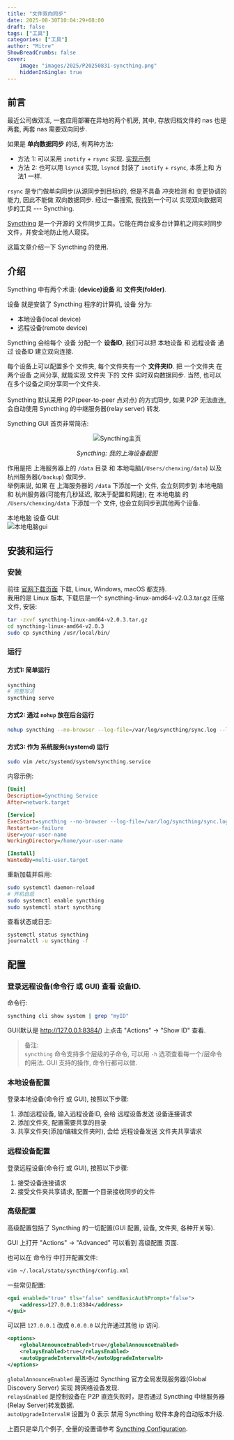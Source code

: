```yaml
---
title: "文件双向同步"
date: 2025-08-30T10:04:29+08:00
draft: false
tags: ["工具"]
categories: ["工具"]
author: "Mitre"
ShowBreadCrumbs: false
cover:
    image: "images/2025/P20250831-syncthing.png"
    hiddenInSingle: true
---
```


## 前言

最近公司做双活, 一套应用部署在异地的两个机房, 其中, 存放归档文件的 nas 也是两套, 两套 nas 需要双向同步.  

如果是 **单向数据同步** 的话, 有两种方法:  
- 方法 1: 可以采用 `inotify` + `rsync` 实现. [实现示例](https://github.com/mitrecx/tool-scripts/blob/main/shell/sync_files/sync_files.sh)  
- 方法 2: 也可以用 `lsyncd` 实现, `lsyncd` 封装了 `inotify` + `rsync`, 本质上和 方法1 一样.  

`rsync` 是专门做单向同步(从源同步到目标)的, 但是不具备 冲突检测 和 变更协调的能力, 因此不能做 双向数据同步. 经过一番搜索, 我找到一个可以 实现双向数据同步的工具 --- Syncthing.   

[Syncthing](https://syncthing.net/) 是一个开源的 文件同步工具。它能在两台或多台计算机之间实时同步文件，并安全地防止他人窥探。  

这篇文章介绍一下 Syncthing 的使用.  

## 介绍  
Syncthing 中有两个术语: **(device)设备** 和 **文件夹(folder)**.  

设备 就是安装了 Syncthing 程序的计算机, 设备 分为:  
- 本地设备(local device)  
- 远程设备(remote device)    

Syncthing 会给每个 设备 分配一个 **设备ID**, 我们可以把 本地设备 和 远程设备 通过 设备ID 建立双向连接.  

每个设备上可以配置多个 文件夹, 每个文件夹有一个 **文件夹ID**. 把 一个文件夹 在 两个设备 之间分享, 就能实现 文件夹 下的 文件 实时双向数据同步. 当然, 也可以在多个设备之间分享同一个文件夹.   
<br>
Syncthing 默认采用 P2P(peer-to-peer 点对点) 的方式同步, 如果 P2P 无法直连, 会自动使用 Syncthing 的中继服务器(relay server) 转发.  

Syncthing GUI 首页非常简洁:  
<div style="text-align: center;">

![Syncthing主页](/images/2025/P20250831-syncthing-1.png)

*Syncthing: 我的上海设备截图*

</div>

作用是把 上海服务器上的 `/data` 目录 和 本地电脑(`/Users/chenxing/data`) 以及 杭州服务器(`/backup`) 做同步.  
举例来说, 如果 在 上海服务器的 `/data` 下添加一个 文件, 会立刻同步到 本地电脑 和 杭州服务器(可能有几秒延迟, 取决于配置和网速); 在 本地电脑 的 `/Users/chenxing/data` 下添加一个 文件, 也会立刻同步到其他两个设备.  

本地电脑 设备 GUI:  
![本地电脑gui](/images/2025/P20250831-syncthing-2.png)  


## 安装和运行

### 安装  
前往 [官网下载页面](https://syncthing.net/downloads/) 下载, Linux, Windows, macOS 都支持.  
我用的是 Linux 版本, 下载后是一个 syncthing-linux-amd64-v2.0.3.tar.gz 压缩文件, 安装:  
```bash
tar -zxvf syncthing-linux-amd64-v2.0.3.tar.gz
cd syncthing-linux-amd64-v2.0.3
sudo cp syncthing /usr/local/bin/
```
###  运行  

#### 方式1: 简单运行  
```bash
syncthing
# 完整写法
syncthing serve
```

#### 方式2: 通过 `nohup` 放在后台运行  
```bash
nohup syncthing --no-browser --log-file=/var/log/syncthing/sync.log --log-max-size=10485760 --log-max-old-files=5 2>&1 > /dev/null &
```

####  方式3: 作为 系统服务(systemd) 运行  
```bash
sudo vim /etc/systemd/system/syncthing.service
```
内容示例:  
```ini
[Unit]
Description=Syncthing Service
After=network.target

[Service]
ExecStart=syncthing --no-browser --log-file=/var/log/syncthing/sync.log --log-max-size=10485760 --log-max-old-files=5
Restart=on-failure
User=your-user-name
WorkingDirectory=/home/your-user-name

[Install]
WantedBy=multi-user.target
```
重新加载并启用:  
```bash
sudo systemctl daemon-reload
# 开机自启
sudo systemctl enable syncthing
sudo systemctl start syncthing
```
查看状态或日志:  
```bash
systemctl status syncthing
journalctl -u syncthing -f
```

## 配置
### 登录远程设备(命令行 或 GUI) 查看 设备ID.  
命令行: 
```bash
syncthing cli show system | grep "myID"
```
GUI(默认是 http://127.0.0.1:8384/) 上点击 "Actions" -> "Show ID" 查看.  

> 备注:  
> `syncthing` 命令支持多个层级的子命令, 可以用 `-h` 选项查看每一个/层命令的用法.
> GUI 支持的操作, 命令行都可以做.  

### 本地设备配置
登录本地设备(命令行 或 GUI), 按照以下步骤:   
1. 添加远程设备, 输入远程设备ID, 会给 远程设备发送 设备连接请求  
2. 添加文件夹, 配置需要共享的目录  
3. 共享文件夹(添加/编辑文件夹时), 会给 远程设备发送 文件夹共享请求  

### 远程设备配置
登录远程设备(命令行 或 GUI), 按照以下步骤:  
1. 接受设备连接请求 
2. 接受文件夹共享请求, 配置一个目录接收同步的文件

### 高级配置
高级配置包括了 Syncthing 的一切配置(GUI 配置, 设备, 文件夹, 各种开关等).  

GUI 上打开 "Actions" -> "Advanced" 可以看到 高级配置 页面.  

也可以在 命令行 中打开配置文件:  
```bash
vim ~/.local/state/syncthing/config.xml
```

一些常见配置: 
```xml
<gui enabled="true" tls="false" sendBasicAuthPrompt="false">
    <address>127.0.0.1:8384</address>
</gui>

```
可以把 `127.0.0.1` 改成 `0.0.0.0` 以允许通过其他 ip 访问.  

```xml
<options>
    <globalAnnounceEnabled>true</globalAnnounceEnabled>
    <relaysEnabled>true</relaysEnabled>
    <autoUpgradeIntervalH>0</autoUpgradeIntervalH>
</options>
```
`globalAnnounceEnabled` 是否通过 Syncthing 官方全局发现服务器(Global Discovery Server) 实现 跨网络设备发现.  
`relaysEnabled` 是控制设备在 P2P 直连失败时，是否通过 Syncthing 中继服务器(Relay Server)转发数据.  
`autoUpgradeIntervalH` 设置为 0 表示 禁用 Syncthing 软件本身的自动版本升级.  

上面只是举几个例子, 全量的设置请参考 [Syncthing Configuration](https://docs.syncthing.net/users/config.html).  